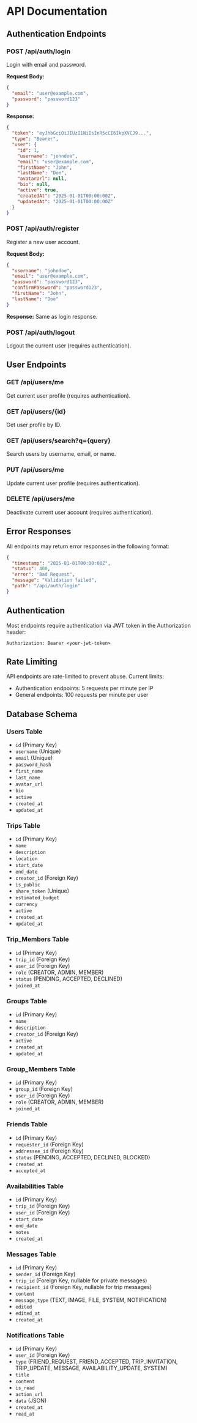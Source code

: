 # API Documentation

## Authentication Endpoints

### POST /api/auth/login
Login with email and password.

**Request Body:**
```json
{
  "email": "user@example.com",
  "password": "password123"
}
```

**Response:**
```json
{
  "token": "eyJhbGciOiJIUzI1NiIsInR5cCI6IkpXVCJ9...",
  "type": "Bearer",
  "user": {
    "id": 1,
    "username": "johndoe",
    "email": "user@example.com",
    "firstName": "John",
    "lastName": "Doe",
    "avatarUrl": null,
    "bio": null,
    "active": true,
    "createdAt": "2025-01-01T00:00:00Z",
    "updatedAt": "2025-01-01T00:00:00Z"
  }
}
```

### POST /api/auth/register
Register a new user account.

**Request Body:**
```json
{
  "username": "johndoe",
  "email": "user@example.com",
  "password": "password123",
  "confirmPassword": "password123",
  "firstName": "John",
  "lastName": "Doe"
}
```

**Response:** Same as login response.

### POST /api/auth/logout
Logout the current user (requires authentication).

## User Endpoints

### GET /api/users/me
Get current user profile (requires authentication).

### GET /api/users/{id}
Get user profile by ID.

### GET /api/users/search?q={query}
Search users by username, email, or name.

### PUT /api/users/me
Update current user profile (requires authentication).

### DELETE /api/users/me
Deactivate current user account (requires authentication).

## Error Responses

All endpoints may return error responses in the following format:

```json
{
  "timestamp": "2025-01-01T00:00:00Z",
  "status": 400,
  "error": "Bad Request",
  "message": "Validation failed",
  "path": "/api/auth/login"
}
```

## Authentication

Most endpoints require authentication via JWT token in the Authorization header:

```
Authorization: Bearer <your-jwt-token>
```

## Rate Limiting

API endpoints are rate-limited to prevent abuse. Current limits:
- Authentication endpoints: 5 requests per minute per IP
- General endpoints: 100 requests per minute per user

## Database Schema

### Users Table
- `id` (Primary Key)
- `username` (Unique)
- `email` (Unique)
- `password_hash`
- `first_name`
- `last_name`
- `avatar_url`
- `bio`
- `active`
- `created_at`
- `updated_at`

### Trips Table
- `id` (Primary Key)
- `name`
- `description`
- `location`
- `start_date`
- `end_date`
- `creator_id` (Foreign Key)
- `is_public`
- `share_token` (Unique)
- `estimated_budget`
- `currency`
- `active`
- `created_at`
- `updated_at`

### Trip_Members Table
- `id` (Primary Key)
- `trip_id` (Foreign Key)
- `user_id` (Foreign Key)
- `role` (CREATOR, ADMIN, MEMBER)
- `status` (PENDING, ACCEPTED, DECLINED)
- `joined_at`

### Groups Table
- `id` (Primary Key)
- `name`
- `description`
- `creator_id` (Foreign Key)
- `active`
- `created_at`
- `updated_at`

### Group_Members Table
- `id` (Primary Key)
- `group_id` (Foreign Key)
- `user_id` (Foreign Key)
- `role` (CREATOR, ADMIN, MEMBER)
- `joined_at`

### Friends Table
- `id` (Primary Key)
- `requester_id` (Foreign Key)
- `addressee_id` (Foreign Key)
- `status` (PENDING, ACCEPTED, DECLINED, BLOCKED)
- `created_at`
- `accepted_at`

### Availabilities Table
- `id` (Primary Key)
- `trip_id` (Foreign Key)
- `user_id` (Foreign Key)
- `start_date`
- `end_date`
- `notes`
- `created_at`

### Messages Table
- `id` (Primary Key)
- `sender_id` (Foreign Key)
- `trip_id` (Foreign Key, nullable for private messages)
- `recipient_id` (Foreign Key, nullable for trip messages)
- `content`
- `message_type` (TEXT, IMAGE, FILE, SYSTEM, NOTIFICATION)
- `edited`
- `edited_at`
- `created_at`

### Notifications Table
- `id` (Primary Key)
- `user_id` (Foreign Key)
- `type` (FRIEND_REQUEST, FRIEND_ACCEPTED, TRIP_INVITATION, TRIP_UPDATE, MESSAGE, AVAILABILITY_UPDATE, SYSTEM)
- `title`
- `content`
- `is_read`
- `action_url`
- `data` (JSON)
- `created_at`
- `read_at`